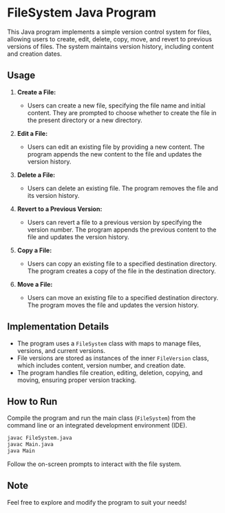 # FileSystem Java Program

This Java program implements a simple version control system for files, allowing users to create, edit, delete, copy, move, and revert to previous versions of files. The system maintains version history, including content and creation dates.

## Usage

1. **Create a File:**
   - Users can create a new file, specifying the file name and initial content. They are prompted to choose whether to create the file in the present directory or a new directory.

2. **Edit a File:**
   - Users can edit an existing file by providing a new content. The program appends the new content to the file and updates the version history.

3. **Delete a File:**
   - Users can delete an existing file. The program removes the file and its version history.

4. **Revert to a Previous Version:**
   - Users can revert a file to a previous version by specifying the version number. The program appends the previous content to the file and updates the version history.

5. **Copy a File:**
   - Users can copy an existing file to a specified destination directory. The program creates a copy of the file in the destination directory.

6. **Move a File:**
   - Users can move an existing file to a specified destination directory. The program moves the file and updates the version history.

## Implementation Details

- The program uses a `FileSystem` class with maps to manage files, versions, and current versions.
- File versions are stored as instances of the inner `FileVersion` class, which includes content, version number, and creation date.
- The program handles file creation, editing, deletion, copying, and moving, ensuring proper version tracking.

## How to Run

Compile the program and run the main class (`FileSystem`) from the command line or an integrated development environment (IDE).

```bash
javac FileSystem.java
javac Main.java
java Main
```

Follow the on-screen prompts to interact with the file system.

## Note
Feel free to explore and modify the program to suit your needs!

